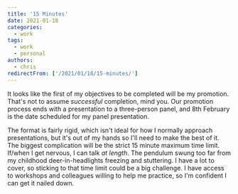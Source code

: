 ```yaml
---
title: '15 Minutes'
date: 2021-01-18
categories:
  - work
tags:
  - work
  - personal
authors:
  - chris
redirectFrom: ['/2021/01/18/15-minutes/']
---
```


It looks like the first of my objectives to be completed will be my promotion. That's not to assume _successful_ completion, mind you. Our promotion process ends with a presentation to a three-person panel, and 8th February is the date scheduled for my panel presentation.

The format is fairly rigid, which isn't ideal for how I normally approach presentations, but it's out of my hands so I'll need to make the best of it. The biggest complication will be the strict 15 minute maximum time limit. If/when I get nervous, I can talk _at length_. The pendulum swung too far from my childhood deer-in-headlights freezing and stuttering. I have a lot to cover, so sticking to that time limit could be a big challenge. I have access to workshops and colleagues willing to help me practice, so I'm confident I can get it nailed down.
